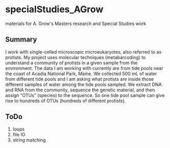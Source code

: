 # specialStudies_AGrow
materials for A. Grow's Masters research and Special Studies work

## Summary

I work with single-celled microscopic microeukaryotes, also referred to as protists. My project uses molecular techniques (metabarcoding) to understand a community of protists in a given sample from the environment. The data I am working with currently are from tide pools near the coast of Acadia National Park, Maine. We collected 500 mL of water from different tide pools and I am asking what protists are inside those different samples of water among the tide pools sampled. We extract DNA and RNA from the community, sequence the genetic material, and then assign “OTUs” (species) to the sequence. So one tide pool sample can give rise to hundreds of OTUs (hundreds of different protists).

## ToDo

  1. loops
  1. file IO
  1. string matching